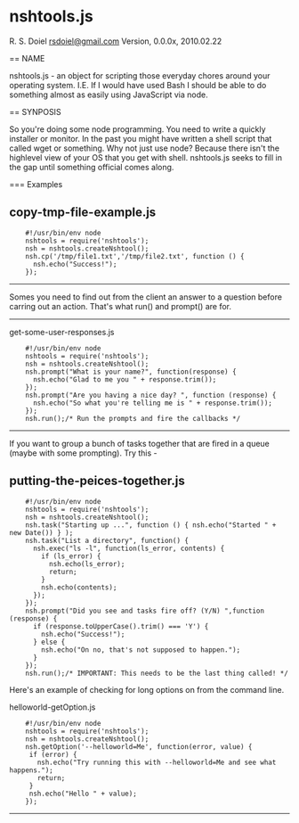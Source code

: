 nshtools.js
===========
R. S. Doiel <rsdoiel@gmail.com>
Version, 0.0.0x, 2010.02.22

== NAME

nshtools.js - an object for scripting those everyday chores around your operating system. I.E. If I would have used Bash I should be able to do something almost as easily using JavaScript via node.

== SYNPOSIS

So you're doing some node programming.  You need to write a quickly installer or monitor. In the past you might have written a shell script that called wget or something.  Why not just use node? Because there isn't the highlevel view of your OS that you get with shell.  nshtools.js seeks to fill in the gap until something official comes along.

=== Examples

copy-tmp-file-example.js
----
        #!/usr/bin/env node
        nshtools = require('nshtools');
        nsh = nshtools.createNshtool();
        nsh.cp('/tmp/file1.txt','/tmp/file2.txt', function () {
          nsh.echo("Success!");
        });
----

Somes you need to find out from the client an answer to a question before carring out an action.  That's what
run() and prompt() are for.

----
get-some-user-responses.js

        #!/usr/bin/env node
        nshtools = require('nshtools');
        nsh = nshtools.createNshtool();
        nsh.prompt("What is your name?", function(response) {
          nsh.echo("Glad to me you " + response.trim());
        });
        nsh.prompt("Are you having a nice day? ", function (response) {
          nsh.echo("So what you're telling me is " + response.trim());
        });
        nsh.run();/* Run the prompts and fire the callbacks */
----

If you want to group a bunch of tasks together that are fired in a queue (maybe with some prompting). Try this -

putting-the-peices-together.js
----
        #!/usr/bin/env node
        nshtools = require('nshtools');
        nsh = nshtools.createNshtool();
        nsh.task("Starting up ...", function () { nsh.echo("Started " + new Date()) } );
        nsh.task("List a directory", function() {
          nsh.exec("ls -l", function(ls_error, contents) {
            if (ls_error) {
              nsh.echo(ls_error);
              return;
            }
            nsh.echo(contents);
          });
        });
        nsh.prompt("Did you see and tasks fire off? (Y/N) ",function (response) {
          if (response.toUpperCase().trim() === 'Y') {
            nsh.echo("Success!");
          } else {
            nsh.echo("On no, that's not supposed to happen.");
          }
        });
        nsh.run();/* IMPORTANT: This needs to be the last thing called! */


Here's an example of checking for long options on from the command line.

helloworld-getOption.js

        #!/usr/bin/env node
        nshtools = require('nshtools');
        nsh = nshtools.createNshtool();
        nsh.getOption('--helloworld=Me', function(error, value) {
         if (error) {
           nsh.echo("Try running this with --helloworld=Me and see what happens.");
           return;
         }
         nsh.echo("Hello " + value);
        });
----
